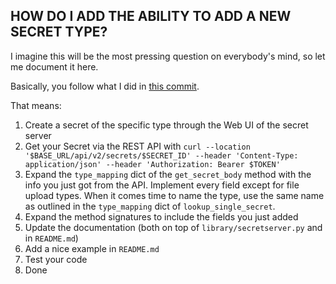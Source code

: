 ## HOW DO I ADD THE ABILITY TO ADD A NEW SECRET TYPE?

I imagine this will be the most pressing question on everybody's mind, so let me document it here.

Basically, you follow what I did in [this commit](https://github.com/id-unibe-ch/ansible-module-secretserver/commit/016ed50d97734b78f1c652823770d626c181f009).

That means:
1. Create a secret of the specific type through the Web UI of the secret server
2. Get your Secret via the REST API with `curl --location '$BASE_URL/api/v2/secrets/$SECRET_ID' --header 'Content-Type: application/json' --header 'Authorization: Bearer $TOKEN'`
3. Expand the `type_mapping` dict of the `get_secret_body` method with the info you just got from the API. Implement every field except for file upload types. When it comes time to name the type, use the same name as outlined in the `type_mapping` dict of `lookup_single_secret`.
4. Expand the method signatures to include the fields you just added
5. Update the documentation (both on top of `library/secretserver.py` and in `README.md`)
6. Add a nice example in `README.md`
7. Test your code
8. Done